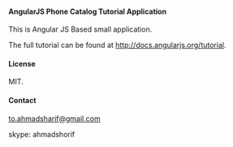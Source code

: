 #### AngularJS Phone Catalog Tutorial Application

This is Angular JS Based small application. 

The full tutorial can be found at http://docs.angularjs.org/tutorial.


#### License 
MIT.


#### Contact

to.ahmadsharif@gmail.com

skype: ahmadshorif
